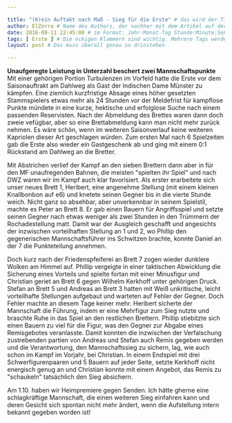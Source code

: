 ```yaml
---

title: "(K)ein Auftakt nach Maß - Sieg für die Erste" # das wird der Titel der Seite, am besten in Anführungszeichen (z.B. wenn er Sonderzeichen enthält)
author: ElZorro # Name des Authors, der nachher mit dem Artikel auf der Seite angezeigt wird; das ist unabhängig vom github-Benutzernamen
date: 2016-09-11 22:45:00 # im Format: Jahr-Monat-Tag Stunde:Minute:Sekunde, die Uhrzeit ist optional
tags: [ Erste ] # Die eckigen Klammern sind wichtig. Mehrere Tags werden durch Kommas separiert
layout: post # Das muss überall genau so drinstehen

---
```

**Unaufgeregte Leistung in Unterzahl beschert zwei Mannschaftspunkte**  
Mit einer gehörigen Portion Turbulenzen im Vorfeld hatte die Erste vor dem Saisonauftrakt am Dahlweg als Gast der Indischen Dame Münster zu kämpfen. Eine ziemlich kurzfristige Absage eines höher gesetzten Stammspielers etwas mehr als 24 Stunden vor der Meldefrist für kampflose Punkte mündete in eine kurze, hektische und erfolglose Suche nach einem passenden Reservisten. Nach der Abmeldung des Brettes waren dann doch zweie vefügbar, aber so eine Brettabmeldung kann man nicht mehr zurück nehmen. Es wäre schön, wenn im weiteren Saisonverlauf keine weiteren Kapriolen dieser Art geschlagen würden. Zum ersten Mal nach 6 Spielzeiten gab die Erste also wieder ein Gastgeschenk ab und ging mit einem 0:1 Rückstand am Dahlweg an die Bretter.
<!-- continue -->
Mit Abstrichen verlief der Kampf an den sieben Brettern dann aber in für den MF unaufregenden Bahnen, die meisten "spielten ihr Spiel" und nach DWZ waren wir im Kampf auch klar favorisiert. Als erster erarbeitete sich unser neues Brett 1, Heribert, eine angenehme Stellung (mit einem kleinen Knallbonbon auf e6) und knetete seinen Gegner bis in die vierte Stunde weich. Nicht ganz so absehbar, aber unverkennbar in seinem Spielstil, machte es Peter an Brett 8. Er gab einen Bauern für Angriffsspiel und setzte seinen Gegner nach etwas weniger als zwei Stunden in den Trümmern der Rochadestellung matt. Damit war der Ausgleich geschafft und angesichts der inzwischen vorteilhaften Stellung an 1 und 2, wo Phillip den gegenerischen Mannschaftsführer ins Schwitzen brachte, konnte Daniel an der 7 die Punkteteilung annehmen.

Doch kurz nach der Friedenspfeiferei an Brett 7 zogen wieder dunklere Wolken am Himmel auf. Phillip vergeigte in einer taktischen Abwicklung die Sicherung eines Vorteils und spielte fortan mit einer Minusfigur und Christian geriet an Brett 6 gegen Wilhelm Kerkhoff unter gehörigen Druck. Stefan an Brett 5 und Andreas an Brett 3 hatten mit Weiß unkritische, leicht vorteilhafte Stellungen aufgebaut und warteten auf Fehler der Gegner. Doch Fehler machte an diesem Tage keiner mehr. Heribert sicherte der Mannschaft die Führung, indem er eine Mehrfigur zum Sieg nutzte und braschte Ruhe in das Spiel an den restlichen Brettern. Phillip stiebitzte sich einen Bauern zu viel für die Figur, was den Gegner zur Abgabe eines Remisgebotes veranlasste. Damit konnten die inzwischen der Verfalschung zustrebenden partien von Andreas und Stefan auch Remis gegeben werden und die Verantwortung, den Mannschaftssieg zu sichern, lag, wie auch schon im Kampf im Vorjahr, bei Christian. In einem Endspiel mit drei Schwerfigurenpaaren und 5 Bauern auf jeder Seite, setzte Kerkhoff nicht energisch genug an und Christian konnte mit einem Angebot, das Remis zu "schaukeln" tatsächlich den Sieg absichern.

Am 1.10. haben wir Heimpremiere gegen Senden. Ich hätte gherne eine schlagkräftige Mannschaft, die einen weiteren Sieg einfahren kann und deren Gesicht sich spontan nicht mehr ändert, wenn die Aufstellung intern bekannt gegeben worden ist!
